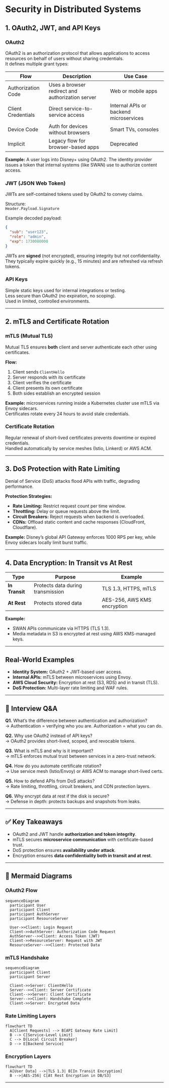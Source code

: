 # Security in Distributed Systems

## 1. OAuth2, JWT, and API Keys

### OAuth2
OAuth2 is an authorization protocol that allows applications to access resources on behalf of users without sharing credentials.  
It defines multiple grant types:

| Flow | Description | Use Case |
|------|--------------|----------|
| Authorization Code | Uses a browser redirect and authorization server | Web or mobile apps |
| Client Credentials | Direct service-to-service access | Internal APIs or backend microservices |
| Device Code | Auth for devices without browsers | Smart TVs, consoles |
| Implicit | Legacy flow for browser-based apps | Deprecated |

**Example:**
A user logs into Disney+ using OAuth2. The identity provider issues a token that internal systems (like SWAN) use to authorize content access.

### JWT (JSON Web Token)
JWTs are self-contained tokens used by OAuth2 to convey claims.

Structure:  
`Header.Payload.Signature`

Example decoded payload:
```json
{
  "sub": "user123",
  "role": "admin",
  "exp": 1730000000
}
```

JWTs are **signed** (not encrypted), ensuring integrity but not confidentiality.  
They typically expire quickly (e.g., 15 minutes) and are refreshed via refresh tokens.

### API Keys
Simple static keys used for internal integrations or testing.  
Less secure than OAuth2 (no expiration, no scoping).  
Used in limited, controlled environments.

---

## 2. mTLS and Certificate Rotation

### mTLS (Mutual TLS)
Mutual TLS ensures **both** client and server authenticate each other using certificates.

**Flow:**
1. Client sends `ClientHello`
2. Server responds with its certificate
3. Client verifies the certificate
4. Client presents its own certificate
5. Both sides establish an encrypted session

**Example:**
 microservices running inside a Kubernetes cluster use mTLS via Envoy sidecars.  
Certificates rotate every 24 hours to avoid stale credentials.

### Certificate Rotation
Regular renewal of short-lived certificates prevents downtime or expired credentials.  
Handled automatically by service meshes (Istio, Linkerd) or AWS ACM.

---

## 3. DoS Protection with Rate Limiting

Denial of Service (DoS) attacks flood APIs with traffic, degrading performance.

**Protection Strategies:**
- **Rate Limiting:** Restrict request count per time window.  
- **Throttling:** Delay or queue requests above the limit.  
- **Circuit Breakers:** Reject requests when backend is overloaded.  
- **CDNs:** Offload static content and cache responses (CloudFront, Cloudflare).

**Example:**
Disney’s global API Gateway enforces 1000 RPS per key, while Envoy sidecars locally limit burst traffic.

---

## 4. Data Encryption: In Transit vs At Rest

| Type | Purpose | Example |
|-------|----------|----------|
| **In Transit** | Protects data during transmission | TLS 1.3, HTTPS, mTLS |
| **At Rest** | Protects stored data | AES-256, AWS KMS encryption |

**Example:**  
- SWAN APIs communicate via HTTPS (TLS 1.3).  
- Media metadata in S3 is encrypted at rest using AWS KMS-managed keys.

---

## Real-World Examples

- **Identity System:** OAuth2 + JWT-based user access.  
- **Internal APIs:** mTLS between microservices using Envoy.  
- **AWS Cloud Security:** Encryption at rest (S3, RDS) and in transit (TLS).  
- **DoS Protection:** Multi-layer rate limiting and WAF rules.

---

## 💬 Interview Q&A

**Q1.** What’s the difference between authentication and authorization?  
→ Authentication = verifying who you are. Authorization = what you can do.

**Q2.** Why use OAuth2 instead of API keys?  
→ OAuth2 provides short-lived, scoped, and revocable tokens.

**Q3.** What is mTLS and why is it important?  
→ mTLS enforces mutual trust between services in a zero-trust network.

**Q4.** How do you automate certificate rotation?  
→ Use service mesh (Istio/Envoy) or AWS ACM to manage short-lived certs.

**Q5.** How to defend APIs from DoS attacks?  
→ Rate limiting, throttling, circuit breakers, and CDN protection layers.

**Q6.** Why encrypt data at rest if the disk is secure?  
→ Defense in depth: protects backups and snapshots from leaks.

---

## ✅ Key Takeaways
- OAuth2 and JWT handle **authorization and token integrity**.  
- mTLS secures **microservice communication** with certificate-based trust.  
- DoS protection ensures **availability under attack**.  
- Encryption ensures **data confidentiality both in transit and at rest**.

---

## 🧩 Mermaid Diagrams

### OAuth2 Flow
```mermaid
sequenceDiagram
  participant User
  participant Client
  participant AuthServer
  participant ResourceServer

  User->>Client: Login Request
  Client->>AuthServer: Authorization Code Request
  AuthServer-->>Client: Access Token (JWT)
  Client->>ResourceServer: Request with JWT
  ResourceServer-->>Client: Protected Data
```

### mTLS Handshake
```mermaid
sequenceDiagram
  participant Client
  participant Server

  Client->>Server: ClientHello
  Server-->>Client: Server Certificate
  Client-->>Server: Client Certificate
  Server-->>Client: Handshake Complete
  Client->>Server: Encrypted Data
```

### Rate Limiting Layers
```mermaid
flowchart TD
  A[Client Requests] --> B[API Gateway Rate Limit]
  B --> C[Service-Level Limit]
  C --> D[Local Circuit Breaker]
  D --> E[Backend Service]
```

### Encryption Layers
```mermaid
flowchart TD
  A[User Data] -->|TLS 1.3| B[In Transit Encryption]
  B -->|AES-256| C[At Rest Encryption in DB/S3]
```

---